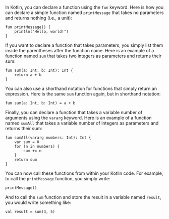 In Kotlin, you can declare a function using the `fun` keyword. Here is how you can declare a simple function named `printMessage` that takes no parameters and returns nothing (i.e., a unit):

```
fun printMessage() {
    println("Hello, world!")
}
```

If you want to declare a function that takes parameters, you simply list them inside the parentheses after the function name. Here is an example of a function named `sum` that takes two integers as parameters and returns their sum:

```
fun sum(a: Int, b: Int): Int {
    return a + b
}
```

You can also use a shorthand notation for functions that simply return an expression. Here is the same `sum` function again, but in shorthand notation:

```
fun sum(a: Int, b: Int) = a + b
```

Finally, you can declare a function that takes a variable number of arguments using the `vararg` keyword. Here is an example of a function named `sumAll` that takes a variable number of integers as parameters and returns their sum:

```
fun sumAll(vararg numbers: Int): Int {
    var sum = 0
    for (n in numbers) {
        sum += n
    }
    return sum
}
```

You can now call these functions from within your Kotlin code. For example, to call the `printMessage` function, you simply write:

```
printMessage()
```

And to call the `sum` function and store the result in a variable named `result`, you would write something like:

```
val result = sum(3, 5)
```